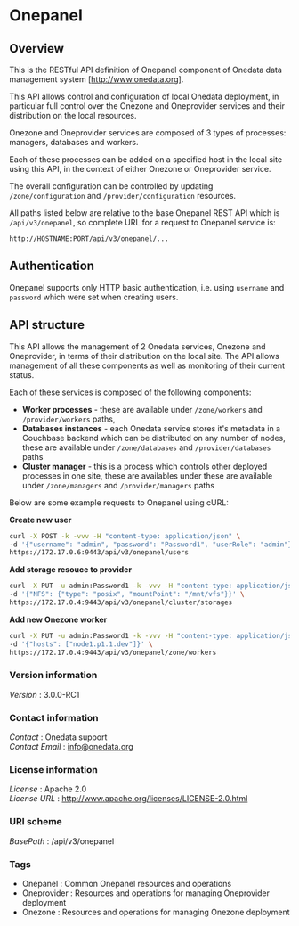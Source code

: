 # Onepanel


<a name="overview"></a>
## Overview
This is the RESTful API definition of Onepanel component of Onedata data management system [http://www.onedata.org].

This API allows control and configuration of local Onedata deployment, in particular full control over the Onezone and Oneprovider services and their distribution on the local resources. 

Onezone and Oneprovider services are composed of 3 types of processes: managers, databases and workers. 

Each of these processes can be added on a specified host in the local site using this API, in the context
of either Onezone or Oneprovider service. 

The overall configuration can be controlled by updating `/zone/configuration` and
`/provider/configuration` resources.

All paths listed below are relative to the base Onepanel REST API which is `/api/v3/onepanel`, 
so complete URL for a request to Onepanel service is:

```
http://HOSTNAME:PORT/api/v3/onepanel/...
```

## Authentication
Onepanel supports only HTTP basic authentication, i.e. using `username` and `password` which were set when creating users.


## API structure
This API allows the management of 2 Onedata services, Onezone and Oneprovider, in terms of their distribution on the local site.
The API allows management of all these components as well as monitoring of their current status.

Each of these services is composed of the following components:
  * **Worker processes** - these are available under `/zone/workers` and `/provider/workers` paths,
  * **Databases instances** - each Onedata service stores it's metadata in a Couchbase backend which can be distributed on any number of nodes, these are available under `/zone/databases` and `/provider/databases` paths
  * **Cluster manager** - this is a process which controls other deployed processes in one site, these are availables under these are available under `/zone/managers` and `/provider/managers` paths

Below are some example requests to Onepanel using cURL:
  
**Create new user**
```bash
curl -X POST -k -vvv -H "content-type: application/json" \
-d '{"username": "admin", "password": "Password1", "userRole": "admin"}' \
https://172.17.0.6:9443/api/v3/onepanel/users
```

**Add storage resouce to provider**
```bash
curl -X PUT -u admin:Password1 -k -vvv -H "content-type: application/json" \
-d '{"NFS": {"type": "posix", "mountPoint": "/mnt/vfs"}}' \
https://172.17.0.4:9443/api/v3/onepanel/cluster/storages 
```

**Add new Onezone worker**
```bash
curl -X PUT -u admin:Password1 -k -vvv -H "content-type: application/json" \
-d '{"hosts": ["node1.p1.1.dev"]}' \
https://172.17.0.4:9443/api/v3/onepanel/zone/workers 
```


### Version information
*Version* : 3.0.0-RC1


### Contact information
*Contact* : Onedata support  
*Contact Email* : info@onedata.org


### License information
*License* : Apache 2.0  
*License URL* : http://www.apache.org/licenses/LICENSE-2.0.html


### URI scheme
*BasePath* : /api/v3/onepanel


### Tags

* Onepanel : Common Onepanel resources and operations
* Oneprovider : Resources and operations for managing Oneprovider deployment
* Onezone : Resources and operations for managing Onezone deployment




